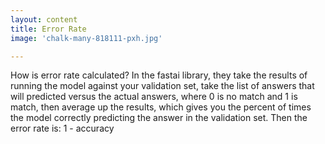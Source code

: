 ```yaml
---
layout: content
title: Error Rate
image: 'chalk-many-818111-pxh.jpg'

---
```

How is error rate calculated?
In the fastai library, they take the results of running the model against your validation set, take the list of answers that will predicted versus the actual answers, where 0 is no match and 1 is match, then average up the results, which gives you the percent of times the model correctly predicting the answer in the validation set.
Then the error rate is: 1 - accuracy
